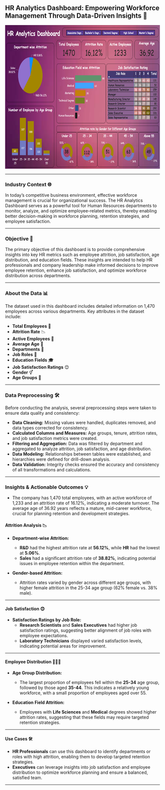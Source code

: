 ## **HR Analytics Dashboard: Empowering Workforce Management Through Data-Driven Insights** 🚀

<img src="hr.png" width="800" height="466">

---

### **Industry Context** 🌐
In today’s competitive business environment, effective workforce management is crucial for organizational success. The HR Analytics Dashboard serves as a powerful tool for Human Resources departments to monitor, analyze, and optimize employee-related metrics, thereby enabling better decision-making in workforce planning, retention strategies, and employee satisfaction.

---

### **Objective** 🎯
The primary objective of this dashboard is to provide comprehensive insights into key HR metrics such as employee attrition, job satisfaction, age distribution, and education fields. These insights are intended to help HR professionals and company leadership make informed decisions to improve employee retention, enhance job satisfaction, and optimize workforce distribution across departments.

---

### **About the Data** 📊
The dataset used in this dashboard includes detailed information on 1,470 employees across various departments. Key attributes in the dataset include:

- **Total Employees** 👥
- **Attrition Rate** 📉
- **Active Employees** 💼
- **Average Age** 🎂
- **Departments** 🏢
- **Job Roles** 🔧
- **Education Fields** 🎓
- **Job Satisfaction Ratings** 😊
- **Gender** ⚥
- **Age Groups** 📅

---

### **Data Preprocessing** 🛠️
Before conducting the analysis, several preprocessing steps were taken to ensure data quality and consistency:

- **Data Cleaning:** Missing values were handled, duplicates removed, and data types corrected for consistency.
- **Calculated Columns and Measures:** Age groups, tenure, attrition rates, and job satisfaction metrics were created.
- **Filtering and Aggregation:** Data was filtered by department and aggregated to analyze attrition, job satisfaction, and age distribution.
- **Data Modeling:** Relationships between tables were established, and hierarchies were defined for drill-down analysis.
- **Data Validation:** Integrity checks ensured the accuracy and consistency of all transformations and calculations.

---

### **Insights & Actionable Outcomes** 💡

- The company has 1,470 total employees, with an active workforce of 1,233 and an attrition rate of 16.12%, indicating a moderate turnover. The average age of 36.92 years reflects a mature, mid-career workforce, crucial for planning retention and development strategies.

#### **Attrition Analysis** 📉
- **Department-wise Attrition:**
  - **R&D** had the highest attrition rate at **56.12%**, while **HR** had the lowest at **5.06%**.
  - **Sales** had a significant attrition rate of **38.82%**, indicating potential issues in employee retention within the department.

- **Gender-based Attrition:**
  - Attrition rates varied by gender across different age groups, with higher female attrition in the 25-34 age group (62% female vs. 38% male).

---

#### **Job Satisfaction** 😊
- **Satisfaction Ratings by Job Role:**
  - **Research Scientists** and **Sales Executives** had higher job satisfaction ratings, suggesting better alignment of job roles with employee expectations.
  - **Laboratory Technicians** displayed varied satisfaction levels, indicating potential areas for improvement.

---

#### **Employee Distribution** 🧑‍🤝‍🧑
- **Age Group Distribution:**
  - The largest proportion of employees fell within the **25-34** age group, followed by those aged **35-44**. This indicates a relatively young workforce, with a small proportion of employees aged over 55.

- **Education Field Attrition:**
  - Employees with **Life Sciences** and **Medical** degrees showed higher attrition rates, suggesting that these fields may require targeted retention strategies.

---

#### **Use Cases** 🛠️
- **HR Professionals** can use this dashboard to identify departments or roles with high attrition, enabling them to develop targeted retention strategies.
- **Executives** can leverage insights into job satisfaction and employee distribution to optimize workforce planning and ensure a balanced, satisfied team.

--- 
